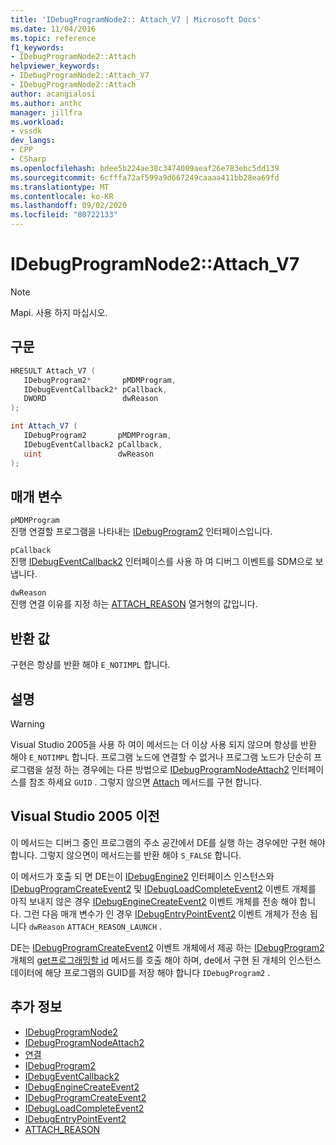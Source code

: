 ```yaml
---
title: 'IDebugProgramNode2:: Attach_V7 | Microsoft Docs'
ms.date: 11/04/2016
ms.topic: reference
f1_keywords:
- IDebugProgramNode2::Attach
helpviewer_keywords:
- IDebugProgramNode2::Attach_V7
- IDebugProgramNode2::Attach
author: acangialosi
ms.author: anthc
manager: jillfra
ms.workload:
- vssdk
dev_langs:
- CPP
- CSharp
ms.openlocfilehash: bdee5b224ae38c3474009aeaf26e783ebc5dd139
ms.sourcegitcommit: 6cfffa72af599a9d667249caaaa411bb28ea69fd
ms.translationtype: MT
ms.contentlocale: ko-KR
ms.lasthandoff: 09/02/2020
ms.locfileid: "80722133"
---
```

# <a name="idebugprogramnode2attach_v7"></a>IDebugProgramNode2::Attach_V7

> [!Note]
> Mapi. 사용 하지 마십시오.

## <a name="syntax"></a>구문

```cpp
HRESULT Attach_V7 (
   IDebugProgram2*       pMDMProgram,
   IDebugEventCallback2* pCallback,
   DWORD                 dwReason
);
```

```csharp
int Attach_V7 (
   IDebugProgram2       pMDMProgram,
   IDebugEventCallback2 pCallback,
   uint                 dwReason
);
```

## <a name="parameters"></a>매개 변수

`pMDMProgram`\
진행 연결할 프로그램을 나타내는 [IDebugProgram2](../../../extensibility/debugger/reference/idebugprogram2.md) 인터페이스입니다.

`pCallback`\
진행 [IDebugEventCallback2](../../../extensibility/debugger/reference/idebugeventcallback2.md) 인터페이스를 사용 하 여 디버그 이벤트를 SDM으로 보냅니다.

`dwReason`\
진행 연결 이유를 지정 하는 [ATTACH_REASON](../../../extensibility/debugger/reference/attach-reason.md) 열거형의 값입니다.

## <a name="return-value"></a>반환 값

구현은 항상를 반환 해야 `E_NOTIMPL` 합니다.

## <a name="remarks"></a>설명

> [!WARNING]
> Visual Studio 2005을 사용 하 여이 메서드는 더 이상 사용 되지 않으며 항상를 반환 해야 `E_NOTIMPL` 합니다. 프로그램 노드에 연결할 수 없거나 프로그램 노드가 단순히 프로그램을 설정 하는 경우에는 다른 방법으로 [IDebugProgramNodeAttach2](../../../extensibility/debugger/reference/idebugprogramnodeattach2.md) 인터페이스를 참조 하세요 `GUID` . 그렇지 않으면 [Attach](../../../extensibility/debugger/reference/idebugengine2-attach.md) 메서드를 구현 합니다.

## <a name="prior-to-visual-studio-2005"></a>Visual Studio 2005 이전

이 메서드는 디버그 중인 프로그램의 주소 공간에서 DE를 실행 하는 경우에만 구현 해야 합니다. 그렇지 않으면이 메서드는를 반환 해야 `S_FALSE` 합니다.

이 메서드가 호출 되 면 DE는이 [IDebugEngine2](../../../extensibility/debugger/reference/idebugengine2.md) 인터페이스 인스턴스와 [IDebugProgramCreateEvent2](../../../extensibility/debugger/reference/idebugprogramcreateevent2.md) 및 [IDebugLoadCompleteEvent2](../../../extensibility/debugger/reference/idebugloadcompleteevent2.md) 이벤트 개체를 아직 보내지 않은 경우 [IDebugEngineCreateEvent2](../../../extensibility/debugger/reference/idebugenginecreateevent2.md) 이벤트 개체를 전송 해야 합니다. 그런 다음 매개 변수가 인 경우 [IDebugEntryPointEvent2](../../../extensibility/debugger/reference/idebugentrypointevent2.md) 이벤트 개체가 전송 됩니다 `dwReason` `ATTACH_REASON_LAUNCH` .

DE는 [IDebugProgramCreateEvent2](../../../extensibility/debugger/reference/idebugprogramcreateevent2.md) 이벤트 개체에서 제공 하는 [IDebugProgram2](../../../extensibility/debugger/reference/idebugprogram2.md) 개체의 [get프로그래밍할 id](../../../extensibility/debugger/reference/idebugprogram2-getprogramid.md) 메서드를 호출 해야 하며, de에서 구현 된 개체의 인스턴스 데이터에 해당 프로그램의 GUID를 저장 해야 합니다 `IDebugProgram2` .

## <a name="see-also"></a>추가 정보

- [IDebugProgramNode2](../../../extensibility/debugger/reference/idebugprogramnode2.md)
- [IDebugProgramNodeAttach2](../../../extensibility/debugger/reference/idebugprogramnodeattach2.md)
- [연결](../../../extensibility/debugger/reference/idebugengine2-attach.md)
- [IDebugProgram2](../../../extensibility/debugger/reference/idebugprogram2.md)
- [IDebugEventCallback2](../../../extensibility/debugger/reference/idebugeventcallback2.md)
- [IDebugEngineCreateEvent2](../../../extensibility/debugger/reference/idebugenginecreateevent2.md)
- [IDebugProgramCreateEvent2](../../../extensibility/debugger/reference/idebugprogramcreateevent2.md)
- [IDebugLoadCompleteEvent2](../../../extensibility/debugger/reference/idebugloadcompleteevent2.md)
- [IDebugEntryPointEvent2](../../../extensibility/debugger/reference/idebugentrypointevent2.md)
- [ATTACH_REASON](../../../extensibility/debugger/reference/attach-reason.md)
